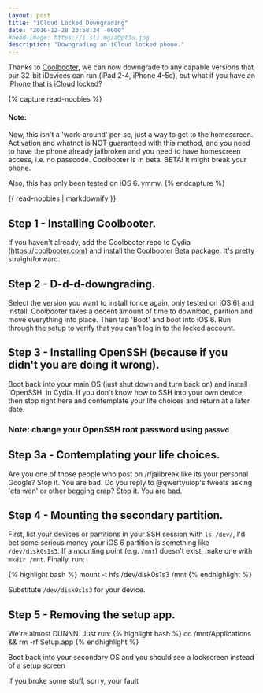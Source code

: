 ```yaml
---
layout: post
title: "iCloud Locked Downgrading"
date: "2016-12-28 23:58:24 -0600"
#head-image: https://i.sli.mg/aDpt3u.jpg
description: "Downgrading an iCloud locked phone."
---
```


Thanks to [Coolbooter](https://twitter.com/coolbooter), we can now downgrade to any capable versions that our 32-bit iDevices can run (iPad 2-4, iPhone 4-5c), but what if you have an iPhone that is iCloud locked?

{% capture read-noobies %}
#### Note:
Now, this isn't a 'work-around' per-se, just a way to get to the homescreen. Activation and whatnot is NOT guaranteed with this method, and you need to have the phone already jailbroken and you need to have homescreen access, i.e. no passcode. Coolbooter is in beta. BETA! It might break your phone.

Also, this has only been tested on iOS 6. ymmv.
{% endcapture %}

<div class="notice--info">
  {{ read-noobies | markdownify }}
</div>





## Step 1 - Installing Coolbooter.

If you haven't already, add the Coolbooter repo to Cydia (https://coolbooter.com) and install the Coolbooter Beta package. It's pretty straightforward.

## Step 2 - D-d-d-downgrading.

Select the version you want to install (once again, only tested on iOS 6) and install. Coolbooter takes a decent amount of time to download, parition and move everything into place. Then tap 'Boot' and boot into iOS 6. Run through the setup to verify that you can't log in to the locked account.


## Step 3 - Installing OpenSSH (because if you didn't you are doing it wrong).

Boot back into your main OS (just shut down and turn back on) and install 'OpenSSH' in Cydia. If you don't know how to SSH into your own device, then stop right here and contemplate your life choices and return at a later date.

### Note: change your OpenSSH root password using `passwd`

<div id="stahp">

## Step 3a - Contemplating your life choices.

Are you one of those people who post on /r/jailbreak like its your personal Google? Stop it. You are bad. Do you reply to @qwertyuiop's tweets asking 'eta wen' or other begging crap? Stop it. You are bad.

</div>

## Step 4 - Mounting the secondary partition.

First, list your devices or partitions in your SSH session with `ls /dev/`, I'd bet some serious money your iOS 6 partition is something like `/dev/disk0s1s3`. If a mounting point (e.g. `/mnt`) doesn't exist, make one with `mkdir /mnt`. Finally, run:

{% highlight bash %}
 mount -t hfs /dev/disk0s1s3 /mnt
{% endhighlight %}

Substitute `/dev/disk0s1s3` for your device.

## Step 5 - Removing the setup app.

We're almost DUNNN. Just run:
{% highlight bash %}
cd /mnt/Applications && rm -rf Setup.app
{% endhighlight %}

Boot back into your secondary OS and you should see a lockscreen instead of a setup screen



If you broke some stuff, sorry, your fault

